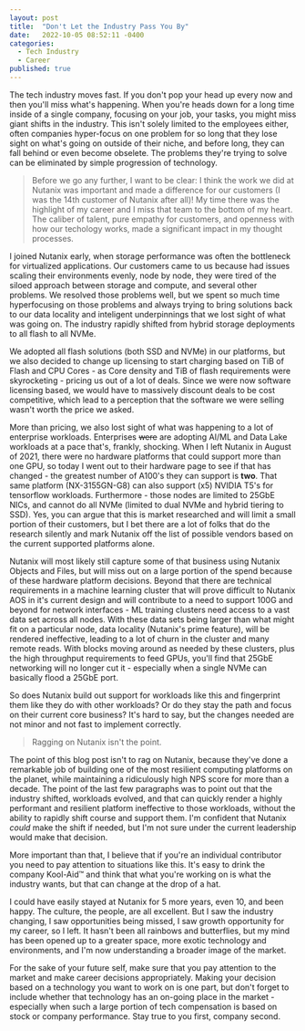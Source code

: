 ```yaml
---
layout: post
title:  "Don't Let the Industry Pass You By"
date:   2022-10-05 08:52:11 -0400
categories:
  - Tech Industry
  - Career
published: true
---
```


The tech industry moves fast. If you don't pop your head up every now and then you'll miss what's happening. When you're heads down for a long time inside of a single company, focusing on your job, your tasks, you might miss giant shifts in the industry. This isn't solely limited to the employees either, often companies hyper-focus on one problem for so long that they lose sight on what's going on outside of their niche, and before long, they can fall behind or even become obselete. The problems they're trying to solve can be eliminated by simple progression of technology. 

> Before we go any further, I want to be clear: I think the work we did at Nutanix was important and made a difference for our customers (I was the 14th customer of Nutanix after all)! My time there was the highlight of my career and I miss that team to the bottom of my heart. The caliber of talent, pure empathy for customers, and openness with how our techology works, made a significant impact in my thought processes. 

I joined Nutanix early, when storage performance was often the bottleneck for virtualized applications. Our customers came to us because had issues scaling their environments evenly, node by node, they were tired of the siloed approach between storage and compute, and several other problems. We resolved those problems well, but we spent so much time hyperfocusing on those problems and always trying to bring solutions back to our data locality and inteligent underpinnings that we lost sight of what was going on. The industry rapidly shifted from hybrid storage deployments to all flash to all NVMe. 

We adopted all flash solutions (both SSD and NVMe) in our platforms, but we also decided to change up licensing to start charging based on TiB of Flash and CPU Cores - as Core density and TiB of flash requirements were skyrocketing - pricing us out of a lot of deals. Since we were now software licensing based, we would have to massively discount deals to be cost competitive, which lead to a perception that the software we were selling wasn't worth the price we asked. 

More than pricing, we also lost sight of what was happening to a lot of enterprise workloads. Enterprises ~~were~~ are adopting AI/ML and Data Lake workloads at a pace that's, frankly, shocking. When I left Nutanix in August of 2021, there were no hardware platforms that could support more than one GPU, so today I went out to their hardware page to see if that has changed - the greatest number of A100's they can support is **two**. That same platform (NX-3155GN-G8) can also support (x5) NVIDIA T5's for tensorflow workloads. Furthermore - those nodes are limited to 25GbE NICs, and cannot do all NVMe (limited to dual NVMe and hybrid tiering to SSD). Yes, you can argue that this is market researched and will limit a small portion of their customers, but I bet there are a lot of folks that do the research silently and mark Nutanix off the list of possible vendors based on the current supported platforms alone. 

Nutanix will most likely still capture some of that business using Nutanix Objects and Files, but will miss out on a large portion of the spend because of these hardware platform decisions. Beyond that there are technical requirements in a machine learning cluster that will prove difficult to Nutanix AOS in it's current design and will contribute to a need to support 100G and beyond for network interfaces - ML training clusters need access to a vast data set across all nodes. With these data sets being larger than what might fit on a particular node, data locality (Nutanix's prime feature), will be rendered ineffective, leading to a lot of churn in the cluster and many remote reads. With blocks moving around as needed by these clusters, plus the high throughput requirements to feed GPUs, you'll find that 25GbE networking will no longer cut it - especially when a single NVMe can basically flood a 25GbE port. 

So does Nutanix build out support for workloads like this and fingerprint them like they do with other workloads? Or do they stay the path and focus on their current core business? It's hard to say, but the changes needed are not minor and not fast to implement correctly.

> Ragging on Nutanix isn't the point.

The point of this blog post isn't to rag on Nutanix, because they've done a remarkable job of building one of the most resilient computing platforms on the planet, while maintaining a ridiculously high NPS score for more than a decade. The point of the last few paragraphs was to point out that the industry shifted, workloads evolved, and that can quickly render a highly performant and resilient platform ineffective to those workloads, without the ability to rapidly shift course and support them. I'm confident that Nutanix _could_ make the shift if needed, but I'm not sure under the current leadership would make that decision. 

More important than that, I believe that if you're an individual contributor you need to pay attention to situations like this. It's easy to drink the company Kool-Aid&trade; and think that what you're working on is what the industry wants, but that can change at the drop of a hat. 

I could have easily stayed at Nutanix for 5 more years, even 10, and been happy. The culture, the people, are all excellent. But I saw the industry changing, I saw opportunities being missed, I saw growth opportunity for my career, so I left. It hasn't been all rainbows and butterflies, but my mind has been opened up to a greater space, more exotic technology and environments, and I'm now understanding a broader image of the market. 

For the sake of your future self, make sure that you pay attention to the market and make career decisions appropriately. Making your decision based on a technology you want to work on is one part, but don't forget to include whether that technology has an on-going place in the market - especially when such a large portion of tech compensation is based on stock or company performance. Stay true to you first, company second.


